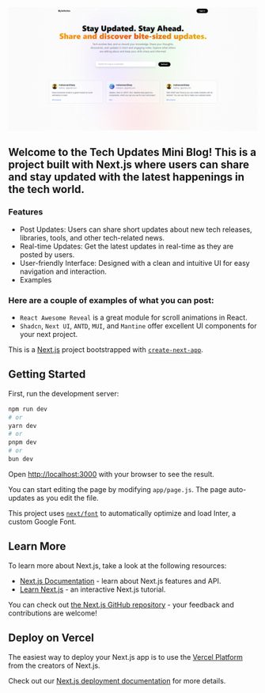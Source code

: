 ![alt text](image.png)

## Welcome to the Tech Updates Mini Blog! This is a project built with Next.js where users can share and stay updated with the latest happenings in the tech world.

### Features

- Post Updates: Users can share short updates about new tech releases, libraries, tools, and other tech-related news.
- Real-time Updates: Get the latest updates in real-time as they are posted by users.
- User-friendly Interface: Designed with a clean and intuitive UI for easy navigation and interaction.
- Examples

### Here are a couple of examples of what you can post:

- `React Awesome Reveal` is a great module for scroll animations in React.
- `Shadcn`, `Next UI`, `ANTD`, `MUI`, and `Mantine` offer excellent UI components for your next project.

This is a [Next.js](https://nextjs.org/) project bootstrapped with [`create-next-app`](https://github.com/vercel/next.js/tree/canary/packages/create-next-app).

## Getting Started

First, run the development server:

```bash
npm run dev
# or
yarn dev
# or
pnpm dev
# or
bun dev
```

Open [http://localhost:3000](http://localhost:3000) with your browser to see the result.

You can start editing the page by modifying `app/page.js`. The page auto-updates as you edit the file.

This project uses [`next/font`](https://nextjs.org/docs/basic-features/font-optimization) to automatically optimize and load Inter, a custom Google Font.

## Learn More

To learn more about Next.js, take a look at the following resources:

- [Next.js Documentation](https://nextjs.org/docs) - learn about Next.js features and API.
- [Learn Next.js](https://nextjs.org/learn) - an interactive Next.js tutorial.

You can check out [the Next.js GitHub repository](https://github.com/vercel/next.js/) - your feedback and contributions are welcome!

## Deploy on Vercel

The easiest way to deploy your Next.js app is to use the [Vercel Platform](https://vercel.com/new?utm_medium=default-template&filter=next.js&utm_source=create-next-app&utm_campaign=create-next-app-readme) from the creators of Next.js.

Check out our [Next.js deployment documentation](https://nextjs.org/docs/deployment) for more details.
